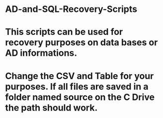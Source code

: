 # AD-and-SQL-Recovery-Scripts
# This scripts can be used for recovery purposes on data bases or AD informations. 
# Change the CSV and Table for your purposes. If all files are saved in a folder named source on the C Drive the path should work. 
